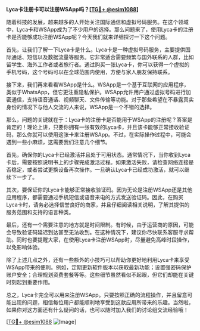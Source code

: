 **Lyca卡注册卡可以注册WSApp吗？[[TG💪+ @esim1088](https://t.me/s/esim1088)]**

随着科技的发展，越来越多的人开始关注国际通信和虚拟号码服务。在这个领域中，Lyca卡和WSApp成为了不少用户的选择。那么问题来了，使用Lyca卡的注册卡是否能够成功注册WSApp呢？今天我们就来详细探讨一下这个问题。

首先，让我们了解一下Lyca卡是什么。Lyca卡是一种虚拟号码服务，主要提供国际通话、短信以及数据流量等服务。它非常适合需要频繁与国外联系的人群，比如留学生、海外工作者或者旅行者。通过购买一张Lyca卡，你可以获得一个虚拟的手机号码，这个号码可以在全球范围内使用，方便与家人朋友保持联系。

接下来，我们再来看看WSApp是什么。WSApp是一个基于互联网的应用程序，类似于WhatsApp，但它更注重隐私保护。WSApp允许用户通过虚拟号码进行加密通信，支持语音通话、视频聊天、文件传输等功能。对于那些希望在不暴露真实身份的情况下与他人交流的人来说，WSApp是一个不错的选择。

那么，问题的关键就在于：Lyca卡的注册卡是否能用于WSApp的注册呢？答案是肯定的！理论上讲，只要你拥有一张有效的Lyca卡，并且该卡能够正常接收验证码，那么你就可以使用这张卡来注册WSApp。不过，在实际操作过程中，可能会遇到一些小麻烦，这需要我们注意几个细节。

首先，确保你的Lyca卡已经激活并且处于可用状态。通常情况下，当你收到Lyca卡后，需要按照说明书上的步骤完成激活过程。如果激活失败，请检查网络连接是否稳定，或者尝试更换设备再次操作。一旦确认Lyca卡已经成功激活，就可以继续下一步了。

其次，要保证你的Lyca卡能够正常接收验证码。因为无论是注册WSApp还是其他应用程序，都需要通过手机短信或语音来电的方式发送验证码。因此，在购买Lyca卡时，请务必选择信誉良好的商家，并且仔细阅读相关说明，了解其提供的服务范围和支持的语言种类。

最后，还有一个需要注意的地方就是时间限制。有时候，由于运营商的原因，可能会导致验证码延迟到达甚至无法收到。在这种情况下，建议你尽快联系客服寻求帮助。同时也要提醒大家，在使用Lyca卡注册WSApp时，尽量避免高峰时段操作，以免影响体验。

除了上述几点之外，还有一些额外的小技巧可以帮助你更好地利用Lyca卡来享受WSApp带来的便利。例如，定期更新软件版本以获取最新功能；设置强密码保护账户安全；合理规划资费套餐等等。这些细节虽然看似不起眼，但它们却能在关键时刻起到重要作用。

总之，Lyca卡完全可以用来注册WSApp。只要按照正确的流程操作，并且留意可能出现的问题，相信每位用户都能顺利地享受到这款应用所带来的乐趣。当然啦，如果你对这方面还有什么疑问的话，也可以随时加入我们的讨论组交流经验哦！

[[TG💪+ @esim1088](https://t.me/s/esim1088) ![Image](https://i.postimg.cc/4NQfJmqS/Snipaste-2025-05-13-00-14-12.png)]